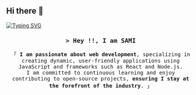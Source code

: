## Hi there 👋


<a href="https://git.io/typing-svg"><img src="https://readme-typing-svg.demolab.com?font=Fira+Code&weight=600&pause=1000&center=true&random=false&width=550&lines=Front+End+Developer;2%2B+Years+Experience;I+am+passionate+web+developer;Constantly+advancing+my+skills+and+knowledge." alt="Typing SVG" /></a>

<h3 align="center">
        <samp>&gt; Hey !!, I am
                <b>SAMI</b>
        </samp>
</h3>


<p align="center"> 
  <samp>
    「 <b>I am passionate about web development</b>, specializing in creating dynamic, user-friendly applications using JavaScript and frameworks such as React and Node.js.
    <br>
    I am committed to continuous learning and enjoy contributing to open-source projects,<b> ensuring I stay at the forefront of the industry</b>. 」
    <br>
  </samp>
</p>

<!--
**SamiSelx/SamiSelx** is a ✨ _special_ ✨ repository because its `README.md` (this file) appears on your GitHub profile.

Here are some ideas to get you started:

- 🔭 I’m currently working on ...
- 🌱 I’m currently learning ...
- 👯 I’m looking to collaborate on ...
- 🤔 I’m looking for help with ...
- 💬 Ask me about ...
- 📫 How to reach me: ...
- 😄 Pronouns: ...
- ⚡ Fun fact: ...
-->
